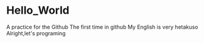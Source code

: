 # Hello_World
A practice for the Github
The first time in github
My English is very hetakuso
Alright,let's programing
